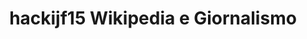 ---
layout: medium
title: hackijf15 Wikipedia e Giornalismo
link: https://medium.com/opensensorsdata-review/hackijf15-wikipedia-e-il-giornalismo-2143ccf2384f
tags: 
- post
- wikipedia
- journalism
---
